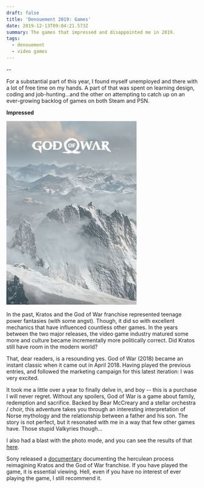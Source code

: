 ```yaml
---
draft: false
title: 'Denouement 2019: Games'
date: 2019-12-13T09:04:21.573Z
summary: The games that impressed and disappointed me in 2019.
tags:
  - denouement
  - video games
---
```

\--

For a substantial part of this year, I found myself unemployed and there with a lot of free time on my hands. A part of that was spent on learning design, coding and job-hunting...and the other on attempting to catch up on an ever-growing backlog of games on both Steam and PSN.

**Impressed**

![gow_snowy_mountain](/static/img/god-of-war-ps4-.png "God of War")

 In the past, Kratos and the God of War franchise represented teenage power fantasies (with some angst). Though, it did so with excellent mechanics that have influenced countless other games. In the years between the two major releases, the video game industry matured some more and culture became incrementally more politically correct. Did Kratos still have room in the modern world?

That, dear readers, is a resounding yes. God of War (2018) became an instant classic when it came out in April 2018. Having played the previous entries, and followed the marketing campaign for this latest iteration: I was very excited.

It took me a little over a year to finally delve in, and boy -- this is a purchase I will never regret. Without any spoilers, God of War is a game about family, redemption and sacrifice. Backed by Bear McCreary and a stellar orchestra / choir, this adventure takes you through an interesting interpretation of Norse mythology and the relationship between a father and his son. The story is not perfect, but it resonated with me in a way that few other games have. Those stupid Valkyries though…

I also had a blast with the photo mode, and you can see the results of that [here](https://iamedson.com/god-of-war). 

Sony released a [documentary](https://www.youtube.com/watch?v=ra_R-K_IoUc) documenting the herculean process  reimagining Kratos and the God of War franchise. If you have played the game, it is essential viewing. Hell, even if you have no interest of ever playing the game, I still recommend it.
